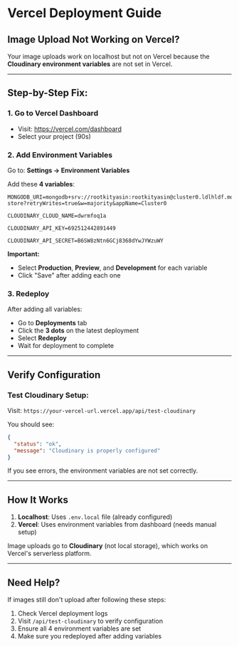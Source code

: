 # Vercel Deployment Guide

## Image Upload Not Working on Vercel?

Your image uploads work on localhost but not on Vercel because the **Cloudinary environment variables** are not set in Vercel.

---

## Step-by-Step Fix:

### 1. Go to Vercel Dashboard
- Visit: https://vercel.com/dashboard
- Select your project (90s)

### 2. Add Environment Variables
Go to: **Settings → Environment Variables**

Add these **4 variables**:

```
MONGODB_URI=mongodb+srv://rootkityasin:rootkityasin@cluster0.ldlhldf.mongodb.net/90s-store?retryWrites=true&w=majority&appName=Cluster0

CLOUDINARY_CLOUD_NAME=dwrmfoq1a

CLOUDINARY_API_KEY=692512442891449

CLOUDINARY_API_SECRET=B6SW8zNtn6GCj8368dYwJYWzuWY
```

**Important:** 
- Select **Production**, **Preview**, and **Development** for each variable
- Click "Save" after adding each one

### 3. Redeploy
After adding all variables:
- Go to **Deployments** tab
- Click the **3 dots** on the latest deployment
- Select **Redeploy**
- Wait for deployment to complete

---

## Verify Configuration

### Test Cloudinary Setup:
Visit: `https://your-vercel-url.vercel.app/api/test-cloudinary`

You should see:
```json
{
  "status": "ok",
  "message": "Cloudinary is properly configured"
}
```

If you see errors, the environment variables are not set correctly.

---

## How It Works

1. **Localhost**: Uses `.env.local` file (already configured)
2. **Vercel**: Uses environment variables from dashboard (needs manual setup)

Image uploads go to **Cloudinary** (not local storage), which works on Vercel's serverless platform.

---

## Need Help?

If images still don't upload after following these steps:
1. Check Vercel deployment logs
2. Visit `/api/test-cloudinary` to verify configuration
3. Ensure all 4 environment variables are set
4. Make sure you redeployed after adding variables
